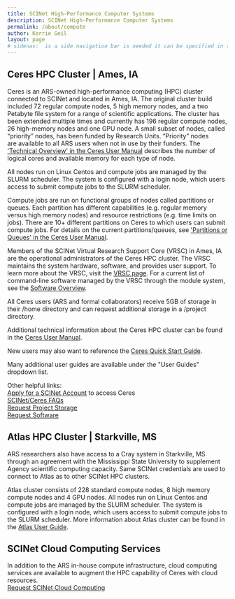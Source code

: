 ```yaml
---
title: SCINet High-Performance Computer Systems
description: SCINet High-Performance Computer Systems
permalink: /about/compute
author: Kerrie Geil
layout: page
# sidenav:  is a side navigation bar is needed it can be specified in the _data/navigation.yml file
---
```


## Ceres HPC Cluster | Ames, IA
Ceres is an ARS-owned high-performance computing (HPC) cluster connected to SCINet and located in Ames, IA. The original cluster build included 72 regular compute nodes, 5 high memory nodes, and a two Petabyte file system for a range of scientific applications. The cluster has been extended multiple times and currently has 196 regular compute nodes, 26 high-memory nodes and one GPU node. A small subset of nodes, called “priority” nodes, has been funded by Research Units. “Priority” nodes are available to all ARS users when not in use by their funders. The ['Technical Overview' in the Ceres User Manual](/guide/ceres/#technical-overview) describes the number of logical cores and available memory for each type of node.

All nodes run on Linux Centos and compute jobs are managed by the SLURM scheduler. The system is configured with a login node, which users access to submit compute jobs to the SLURM scheduler.

Compute jobs are run on functional groups of nodes called partitions or queues. Each partition has different capabilities (e.g. regular memory versus high memory nodes) and resource restrictions (e.g. time limits on jobs). There are 10+ different partitions on Ceres to which users can submit compute jobs. For details on the current partitions/queues, see ['Partitions or Queues' in the Ceres User Manual](/guide/ceres/#partitions-or-queues).

Members of the SCINet Virtual Research Support Core (VRSC) in Ames, IA are the operational administrators of the Ceres HPC cluster. The VRSC maintains the system hardware, software, and provides user support. To learn more about the VRSC, visit the [VRSC page](/support/vrsc/). For a current list of command-line software managed by the VRSC through the module system, see the [Software Overview](/guide/software).

All Ceres users (ARS and formal collaborators) receive 5GB of storage in their /home directory and can request additional storage in a /project directory.

Additional technical information about the Ceres HPC cluster can be found in the [Ceres User Manual](/guide/ceres/).

New users may also want to reference the [Ceres Quick Start Guide](/guide/quickstart).

Many additional user guides are available under the "User Guides" dropdown list.

Other helpful links:<br>
[Apply for a SCINet Account](/about/signup/) to access Ceres<br>
[SCINet/Ceres FAQs](/support/faq/)<br>
[Request Project Storage](/support/request-storage)<br>
[Request Software](/support/request-software)<br>


## Atlas HPC Cluster | Starkville, MS 
ARS researchers also have access to a Cray system in Starkville, MS through an agreement with the Mississippi State University to supplement Agency scientific computing capacity. Same SCINet credentials are used to connect to Atlas as to other SCINet HPC clusters.

Atlas cluster consists of 228 standard compute nodes, 8 high memory compute nodes and 4 GPU nodes. All nodes run on Linux Centos and compute jobs are managed by the SLURM scheduler. The system is configured with a login node, which users access to submit compute jobs to the SLURM scheduler. More information about Atlas cluster can be found in the [Atlas User Guide](https://www.hpc.msstate.edu/computing/atlas).


## SCINet Cloud Computing Services
In addition to the ARS in-house compute infrastructure, cloud computing services are available to augment the HPC capability of Ceres with cloud resources.<br>
[Request SCINet Cloud Computing](/support/request-AWS)

<!--
## Page specific instructions
Ceres
configuration
nodes storage queues
operators
network connections
links to operating docs
Info on next generation HPS's coming online
-->
